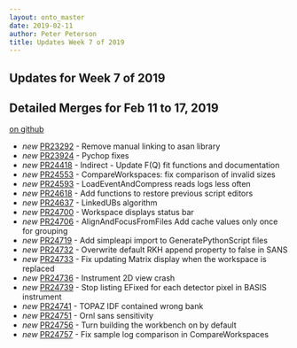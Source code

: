 ```yaml
---
layout: onto_master
date: 2019-02-11
author: Peter Peterson
title: Updates Week 7 of 2019
---
```

Updates for Week 7 of 2019
--------------------------

Detailed Merges for Feb 11 to 17, 2019
--------------------------------------
[on github](https://github.com/mantidproject/mantid/pulls?q=is%3Apr+merged%3A2019-02-12..2019-02-17)

* *new* [PR23292](https://github.com/mantidproject/mantid/pull/23292) - Remove manual linking to asan library
* *new* [PR23924](https://github.com/mantidproject/mantid/pull/23924) - Pychop fixes
* *new* [PR24418](https://github.com/mantidproject/mantid/pull/24418) - Indirect - Update F(Q) fit functions and documentation
* *new* [PR24553](https://github.com/mantidproject/mantid/pull/24553) - CompareWorkspaces: fix comparison of invalid sizes
* *new* [PR24593](https://github.com/mantidproject/mantid/pull/24593) - LoadEventAndCompress reads logs less often
* *new* [PR24618](https://github.com/mantidproject/mantid/pull/24618) - Add functions to restore previous script editors
* *new* [PR24637](https://github.com/mantidproject/mantid/pull/24637) - LinkedUBs algorithm
* *new* [PR24700](https://github.com/mantidproject/mantid/pull/24700) - Workspace displays status bar
* *new* [PR24706](https://github.com/mantidproject/mantid/pull/24706) - AlignAndFocusFromFiles Add cache values only once for grouping
* *new* [PR24719](https://github.com/mantidproject/mantid/pull/24719) - Add simpleapi import to GeneratePythonScript files
* *new* [PR24732](https://github.com/mantidproject/mantid/pull/24732) - Overwrite default RKH append property to false in SANS
* *new* [PR24733](https://github.com/mantidproject/mantid/pull/24733) - Fix updating Matrix display when the workspace is replaced
* *new* [PR24736](https://github.com/mantidproject/mantid/pull/24736) - Instrument 2D view crash
* *new* [PR24739](https://github.com/mantidproject/mantid/pull/24739) - Stop listing EFixed for each detector pixel in BASIS instrument
* *new* [PR24741](https://github.com/mantidproject/mantid/pull/24741) - TOPAZ IDF contained wrong bank
* *new* [PR24751](https://github.com/mantidproject/mantid/pull/24751) - Ornl sans sensitivity
* *new* [PR24756](https://github.com/mantidproject/mantid/pull/24756) - Turn building the workbench on by default
* *new* [PR24757](https://github.com/mantidproject/mantid/pull/24757) - Fix sample log comparison in CompareWorkspaces
